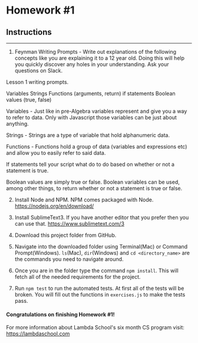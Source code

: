 # Homework #1

## Instructions
---
1. Feynman Writing Prompts - Write out explanations of the following concepts like you are explaining it to a 12 year old.  Doing this will help you quickly discover any holes in your understanding.  Ask your questions on Slack.
		
Lesson 1 writing prompts.


Variables 
Strings 
Functions (arguments, return) 
if statements 
Boolean values (true, false) 

Variables - Just like in pre-Algebra variables represent and give you a way to refer to data.  Only with Javascript those variables can be just about anything. 

Strings - Strings are a type of variable that hold alphanumeric data.

Functions - Functions hold a group of data (variables and expressions etc) and allow you to easily refer to said data.

If statements tell your script what do to do based on whether or not a statement is true.

Boolean values are simply true or false.  Boolean variables can be used, among other things, to return whether or not a statement is true or false.


2. Install Node and NPM.  NPM comes packaged with Node. https://nodejs.org/en/download/


3. Install SublimeText3.  If you have another editor that you prefer then you can use that. https://www.sublimetext.com/3


4. Download this project folder from GitHub.


5. Navigate into the downloaded folder using Terminal(Mac) or Command Prompt(Windows).  `ls`(Mac), `dir`(Windows) and `cd <directory_name>` are the commands you need to navigate around.


6. Once you are in the folder type the command `npm install`.  This will fetch all of the needed requirements for the project.


7. Run `npm test` to run the automated tests.  At first all of the tests will be broken.  You will fill out the functions in `exercises.js` to make the tests pass.




#### Congratulations on finishing Homework #1!

For more information about Lambda School's six month CS program visit: https://lambdaschool.com
